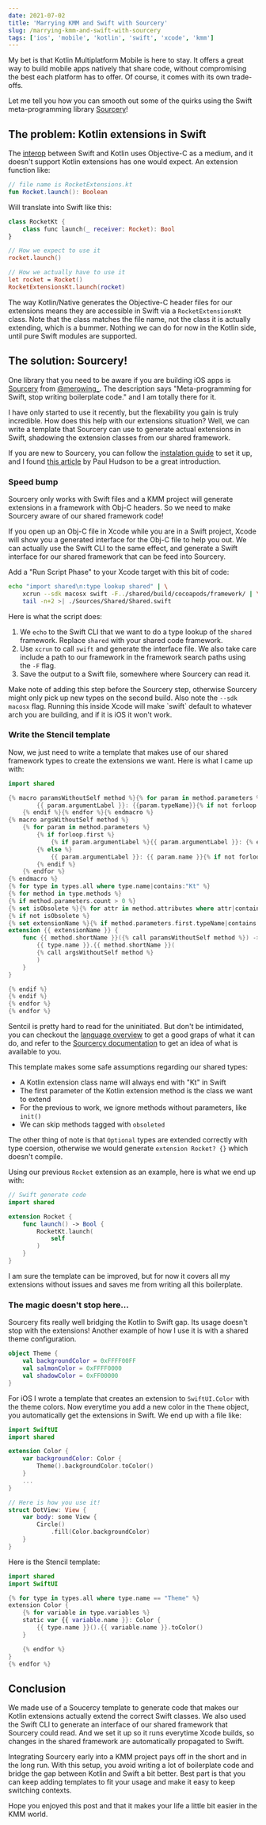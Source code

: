 ```yaml
---
date: 2021-07-02
title: 'Marrying KMM and Swift with Sourcery'
slug: /marrying-kmm-and-swift-with-sourcery
tags: ['ios', 'mobile', 'kotlin', 'swift', 'xcode', 'kmm']
---
```


My bet is that Kotlin Multiplatform Mobile is here to stay. It offers a great way to build mobile apps natively that share code, without compromising the best each platform has to offer. Of course, it comes with its own trade-offs.

Let me tell you how you can smooth out some of the quirks using the Swift meta-programming library [Sourcery](https://github.com/krzysztofzablocki/Sourcery)!

## The problem: Kotlin extensions in Swift

The [interop](https://kotlinlang.org/docs/native-objc-interop.html) between Swift and Kotlin uses Objective-C as a medium, and it doesn't support Kotlin extensions has one would expect. An extension function like:

```kotlin
// file name is RocketExtensions.kt
fun Rocket.launch(): Boolean
```

Will translate into Swift like this:

```kotlin
class RocketKt {
	class func launch(_ receiver: Rocket): Bool
}

// How we expect to use it
rocket.launch()

// How we actually have to use it
let rocket = Rocket()
RocketExtensionsKt.launch(rocket)
```

The way Kotlin/Native generates the Objective-C header files for our extensions means they are accessible in Swift via a `RocketExtensionsKt` class. Note that the class matches the file name, not the class it is actually extending, which is a bummer. Nothing we can do for now in the Kotlin side, until pure Swift modules are supported.

## The solution: Sourcery!

One library that you need to be aware if you are building iOS apps is [Sourcery](https://github.com/krzysztofzablocki/Sourcery) from [@merowing\_](https://twitter.com/merowing_). The description says "Meta-programming for Swift, stop writing boilerplate code." and I am totally there for it.

I have only started to use it recently, but the flexability you gain is truly incredible. How does this help with our extensions situation? Well, we can write a template that Sourcery can use to generate actual extensions in Swift, shadowing the extension classes from our shared framework.

<div class="blockquote info">
If you are new to Sourcery, you can follow the <a href="https://github.com/krzysztofzablocki/Sourcery#installation">instalation guide</a> to set it up, and I found <a href="https://www.hackingwithswift.com/articles/85/introduction-to-sourcery">this article</a> by Paul Hudson to be a great introduction.
</div>

### Speed bump

Sourcery only works with Swift files and a KMM project will generate extensions in a framework with Obj-C headers. So we need to make Sourcery aware of our shared framework code!

If you open up an Obj-C file in Xcode while you are in a Swift project, Xcode will show you a generated interface for the Obj-C file to help you out. We can actually use the Swift CLI to the same effect, and generate a Swift interface for our shared framework that can be feed into Sourcery.

Add a "Run Script Phase" to your Xcode target with this bit of code:

```bash
echo "import shared\n:type lookup shared" | \
	xcrun --sdk macosx swift -F../shared/build/cocoapods/framework/ | \
	tail -n+2 >| ./Sources/Shared/Shared.swift
```

Here is what the script does:

1. We `echo` to the Swift CLI that we want to do a type lookup of the `shared` framework. Replace `shared` with your shared code framework.
2. Use `xcrun` to call `swift` and generate the interface file. We also take care include a path to our framework in the framework search paths using the `-F` flag.
3. Save the output to a Swift file, somewhere where Sourcery can read it.

<div class="blockquote alert">
Make note of adding this step before the Sourcery step, otherwise Sourcery might only pick up new types on the second build. Also note the <code class="language-text">--sdk macosx</code> flag. Running this inside Xcode will make `swift` default to whatever arch you are building, and if it is iOS it won't work.
</div>

### Write the Stencil template

Now, we just need to write a template that makes use of our shared framework types to create the extensions we want. Here is what I came up with:

```swift
import shared

{% macro paramsWithoutSelf method %}{% for param in method.parameters %}{% if forloop.first %}{% else %}
		{{ param.argumentLabel }}: {{param.typeName}}{% if not forloop.last %},{% endif%}
	{% endif %}{% endfor %}{% endmacro %}
{% macro argsWithoutSelf method %}
	{% for param in method.parameters %}
		{% if forloop.first %}
			{% if param.argumentLabel %}{{ param.argumentLabel }}: {% endif %}self{% if forloop.length > 1%},{% endif %}
		{% else %}
			{{ param.argumentLabel }}: {{ param.name }}{% if not forloop.last %},{% endif%}
		{% endif %}
	{% endfor %}
{% endmacro %}
{% for type in types.all where type.name|contains:"Kt" %}
{% for method in type.methods %}
{% if method.parameters.count > 0 %}
{% set isObsolete %}{% for attr in method.attributes where attr|contains:"available"%}{{attr}}{% endfor %}{% endset %}
{% if not isObsolete %}
{% set extensionName %}{% if method.parameters.first.typeName|contains:"?" %}Optional where Wrapped == {{ method.parameters.first.typeName|replace:"?","" }}{% else %}{{ method.parameters.first.typeName }}{% endif %}{% endset %}
extension {{ extensionName }} {
	func {{ method.shortName }}({% call paramsWithoutSelf method %}) -> {{ method.returnTypeName }} {
		{{ type.name }}.{{ method.shortName }}(
		{% call argsWithoutSelf method %}
		)
	}
}

{% endif %}
{% endif %}
{% endfor %}
{% endfor %}
```

<div class="blockquote info">
Sentcil is pretty hard to read for the uninitiated. But don't be intimidated, you can checkout the <a href="https://stencil.fuller.li/en/latest/templates.html#">language overview</a> to get a good graps of what it can do, and refer to the <a href="https://cdn.rawgit.com/krzysztofzablocki/Sourcery/master/docs/writing-templates.html">Sourcercy documentation</a> to get an idea of what is available to you.
</div>

This template makes some safe assumptions regarding our shared types:

- A Kotlin extension class name will always end with "Kt" in Swift
- The first parameter of the Kotlin extension method is the class we want to extend
- For the previous to work, we ignore methods without parameters, like `init()`
- We can skip methods tagged with `obsoleted`

The other thing of note is that `Optional` types are extended correctly with type coersion, otherwise we would generate `extension Rocket? {}` which doesn't compile.

Using our previous `Rocket` extension as an example, here is what we end up with:

```swift
// Swift generate code
import shared

extension Rocket {
	func launch() -> Bool {
		RocketKt.launch(
			self
		)
	}
}
```

I am sure the template can be improved, but for now it covers all my extensions without issues and saves me from writing all this boilerplate.

### The magic doesn't stop here...

Sourcery fits really well bridging the Kotlin to Swift gap. Its usage doesn't stop with the extensions! Another example of how I use it is with a shared theme configuration.

```kotlin
object Theme {
	val backgroundColor = 0xFFFF00FF
	val salmonColor = 0xFFFF0000
	val shadowColor = 0xFF00000
}
```

For iOS I wrote a template that creates an extension to `SwiftUI.Color` with the theme colors. Now everytime you add a new color in the `Theme` object, you automatically get the extensions in Swift. We end up with a file like:

```swift
import SwiftUI
import shared

extension Color {
	var backgroundColor: Color {
		Theme().backgroundColor.toColor()
	}
	...
}

// Here is how you use it!
struct DotView: View {
	var body: some View {
		Circle()
			.fill(Color.backgroundColor)
	}
}
```

Here is the Stencil template:

```kotlin
import shared
import SwiftUI

{% for type in types.all where type.name == "Theme" %}
extension Color {
	{% for variable in type.variables %}
	static var {{ variable.name }}: Color {
		{{ type.name }}().{{ variable.name }}.toColor()
	}

	{% endfor %}
}
{% endfor %}
```

## Conclusion

We made use of a Soucercy template to generate code that makes our Kotlin extensions actually extend the correct Swift classes. We also used the Swift CLI to generate an interface of our shared framework that Sourcery could read. And we set it up so it runs everytime Xcode builds, so changes in the shared framework are automatically propagated to Swift.

Integrating Sourcery early into a KMM project pays off in the short and in the long run. With this setup, you avoid writing a lot of boilerplate code and bridge the gap between Kotlin and Swift a bit better. Best part is that you can keep adding templates to fit your usage and make it easy to keep switching contexts.

Hope you enjoyed this post and that it makes your life a little bit easier in the KMM world.
